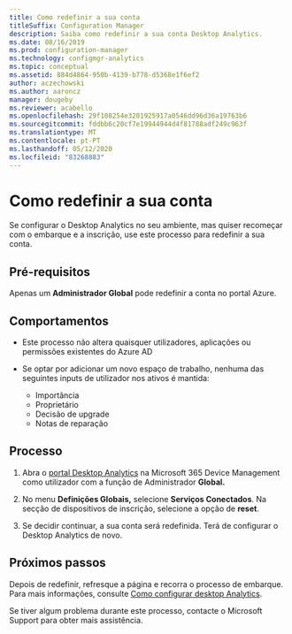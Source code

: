 ```yaml
---
title: Como redefinir a sua conta
titleSuffix: Configuration Manager
description: Saiba como redefinir a sua conta Desktop Analytics.
ms.date: 08/16/2019
ms.prod: configuration-manager
ms.technology: configmgr-analytics
ms.topic: conceptual
ms.assetid: 884d4864-950b-4139-b778-d5368e1f6ef2
author: aczechowski
ms.author: aaroncz
manager: dougeby
ms.reviewer: acabello
ms.openlocfilehash: 29f108254e3201925917a0546dd96d36a19763b6
ms.sourcegitcommit: fddbb6c20cf7e19944944d4f81788adf249c963f
ms.translationtype: MT
ms.contentlocale: pt-PT
ms.lasthandoff: 05/12/2020
ms.locfileid: "83268883"
---
```

# <a name="how-to-reset-your-account"></a>Como redefinir a sua conta

<!-- 3733897 -->

Se configurar o Desktop Analytics no seu ambiente, mas quiser recomeçar com o embarque e a inscrição, use este processo para redefinir a sua conta.

## <a name="prerequisites"></a>Pré-requisitos

Apenas um **Administrador Global** pode redefinir a conta no portal Azure.

## <a name="behaviors"></a>Comportamentos

- Este processo não altera quaisquer utilizadores, aplicações ou permissões existentes do Azure AD

- Se optar por adicionar um novo espaço de trabalho, nenhuma das seguintes inputs de utilizador nos ativos é mantida:
    - Importância
    - Proprietário
    - Decisão de upgrade
    - Notas de reparação

## <a name="process"></a>Processo

1. Abra o [portal Desktop Analytics](https://aka.ms/desktopanalytics) na Microsoft 365 Device Management como utilizador com a função de Administrador **Global.**

1. No menu **Definições Globais,** selecione **Serviços Conectados**. Na secção de dispositivos de inscrição, selecione a opção de **reset**.

1. Se decidir continuar, a sua conta será redefinida. Terá de configurar o Desktop Analytics de novo.

## <a name="next-steps"></a>Próximos passos

Depois de redefinir, refresque a página e recorra o processo de embarque. Para mais informações, consulte [Como configurar desktop Analytics](set-up.md).

Se tiver algum problema durante este processo, contacte o Microsoft Support para obter mais assistência.
